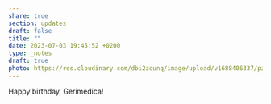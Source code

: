 ```yaml
---
share: true
section: updates
draft: false
title: ""
date: 2023-07-03 19:45:52 +0200
type: _notes
draft: true
photo: https://res.cloudinary.com/dbi2zounq/image/upload/v1688406337/pzi7szrsosqi6enwvty3.jpg
---
```


Happy birthday, Gerimedica!
